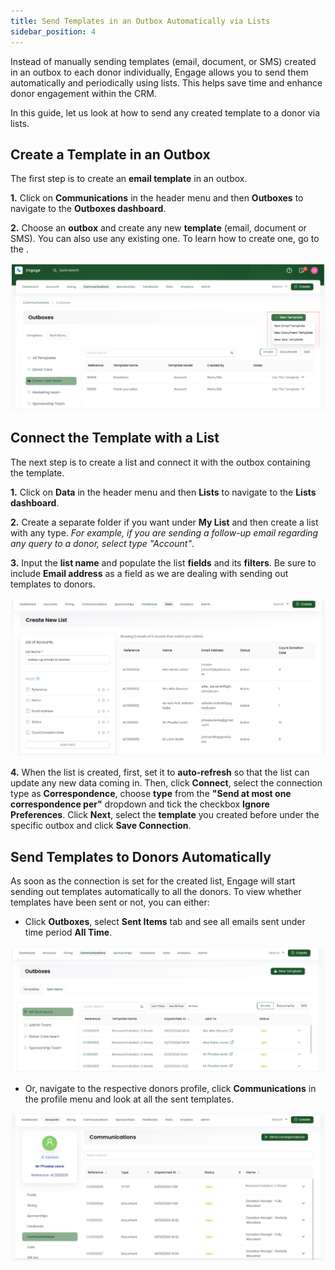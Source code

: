 ```yaml
---
title: Send Templates in an Outbox Automatically via Lists
sidebar_position: 4
--- 
```


Instead of manually sending templates (email, document, or SMS) created in an outbox to each donor individually, Engage allows you to send them automatically and periodically using lists. This helps save time and enhance donor engagement within the CRM.

In this guide, let us look at how to send any created template to a donor via lists.

## Create a Template in an Outbox

The first step is to create an **email template** in an outbox. 

**1.** Click on **Communications** in the header menu and then **Outboxes** to navigate to the **Outboxes dashboard**.

**2.** Choose an **outbox** and create any new **template** (email, document or SMS). You can also use any existing one. To learn how to create one, go to the <K2Link route="docs/engage/communications/outboxes/creating-templates-in-outbox/" text="Create Templates in an Outbox documentation" isInternal/>.

![choose outbox template](./choose-outbox-template.png)

## Connect the Template with a List  

The next step is to create a list and connect it with the outbox containing the template. 

**1.** Click on **Data** in the header menu and then **Lists** to navigate to the **Lists dashboard**.

**2.** Create a separate folder if you want under **My List** and then create a list with any type. *For example, if you are sending a follow-up email regarding any query to a donor, select type "Account"*.

**3.** Input the **list name** and populate the list **fields** and its **filters**. Be sure to include **Email address** as a field as we are dealing with sending out templates to donors.

![list created in detail](./list-created-in-detail.png)

**4.** When the list is created, first, set it to **auto-refresh** so that the list can update any new data coming in. Then, click **Connect**, select the connection type as **Correspondence**, choose **type** from the **"Send at most one correspondence per"** dropdown and tick the checkbox **Ignore Preferences**. Click **Next**, select the **template** you created before under the specific outbox and click **Save Connection**.

## Send Templates to Donors Automatically

As soon as the connection is set for the created list, Engage will start sending out templates automatically to all the donors. To view whether templates have been sent or not, you can either:

- Click **Outboxes**, select **Sent Items** tab and see all emails sent under time period **All Time**.

![emails under sent items tab](./emails-under-sent-items.png)

- Or, navigate to the respective donors profile, click **Communications** in the profile menu and look at all the sent templates.

![sent templates in a donors profile](./sent-templates-in-donors-file.png)